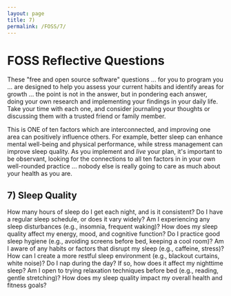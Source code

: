 ```yaml
---
layout: page
title: 7)
permalink: /FOSS/7/
---
```


# FOSS Reflective Questions
These "free and open source software" questions ... for you to program you ... are designed to help you assess your current habits and identify areas for growth ... the point is not in the answer, but in pondering each answer, doing your own research and implementing your findings in your daily life. Take your time with each one, and consider journaling your thoughts or discussing them with a trusted friend or family member.

This is ONE of ten factors which are interconnected, and improving one area can positively influence others. For example, better sleep can enhance mental well-being and physical performance, while stress management can improve sleep quality. As you implement and *live* your plan, it's important to be observant, looking for the connections to all ten factors in in your own well-rounded practice ... nobody else is really going to care as much about your health as you are.

## 7) Sleep Quality
How many hours of sleep do I get each night, and is it consistent?
Do I have a regular sleep schedule, or does it vary widely?
Am I experiencing any sleep disturbances (e.g., insomnia, frequent waking)?
How does my sleep quality affect my energy, mood, and cognitive function?
Do I practice good sleep hygiene (e.g., avoiding screens before bed, keeping a cool room)?
Am I aware of any habits or factors that disrupt my sleep (e.g., caffeine, stress)?
How can I create a more restful sleep environment (e.g., blackout curtains, white noise)?
Do I nap during the day? If so, how does it affect my nighttime sleep?
Am I open to trying relaxation techniques before bed (e.g., reading, gentle stretching)?
How does my sleep quality impact my overall health and fitness goals?